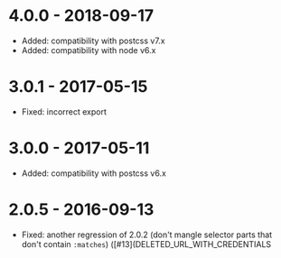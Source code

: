 # 4.0.0 - 2018-09-17

- Added: compatibility with postcss v7.x
- Added: compatibility with node v6.x

# 3.0.1 - 2017-05-15

- Fixed: incorrect export

# 3.0.0 - 2017-05-11

- Added: compatibility with postcss v6.x

# 2.0.5 - 2016-09-13

- Fixed: another regression of 2.0.2
  (don't mangle selector parts that don't contain `:matches`)
  ([#13](DELETED_URL_WITH_CREDENTIALS